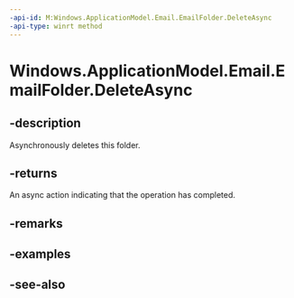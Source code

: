 ```yaml
---
-api-id: M:Windows.ApplicationModel.Email.EmailFolder.DeleteAsync
-api-type: winrt method
---
```


<!-- Method syntax
public Windows.Foundation.IAsyncAction DeleteAsync()
-->

# Windows.ApplicationModel.Email.EmailFolder.DeleteAsync

## -description
Asynchronously deletes this folder.

## -returns
An async action indicating that the operation has completed.

## -remarks

## -examples

## -see-also

